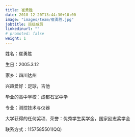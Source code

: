 ```yaml
---
title: 崔勇胜
date: 2018-12-20T13:44:30+10:00
image: "images/team/崔勇胜.jpg"
jobtitle: 班级成员
linkedinurl: ""
# promoted: false
weight: 1
---
```


姓名：崔勇胜

生日：2005.3.12

家乡：四川达州

兴趣爱好：足球，吉他

毕业的高中学校：成都石室中学

专业：测控技术与仪器

大学获得的任何奖项、荣誉：优秀学生奖学金，国家励志奖学金

联系方式：1157585501(QQ)